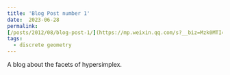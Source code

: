```yaml
---
title: 'Blog Post number 1'
date:  2023-06-28
permalink: 
[/posts/2012/08/blog-post-1/](https://mp.weixin.qq.com/s?__biz=Mzk0MTI4MTM1Mw==&mid=2247483711&idx=1&sn=52d69cdb6d1e01406f0ecb9132e42a2e&chksm=c2d59819f5a2110f0f34d184c9500dad54116f0cb04dc67035f4a6189149b039c99dfed8b885&token=1965157877&lang=zh_CN#rd)
tags:
  - discrete geometry
---
```


A blog about the facets of hypersimplex.
